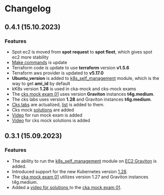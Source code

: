 # Changelog
## 0.4.1 (15.10.2023)
### Features
* Spot ec2 is moved  from **spot request** to  **spot fleet**, which gives spot ec2 more stability
* [Make commands](..%2FREADME.MD#command) is update 
* Terraform code is update  to use **terraform** version **v1.5.6** 
* Terraform aws provider is updated  to **v5.17.0**
* **Ubuntu_version** is added  to [k8s_self_management](..%2Fterraform%2Fmodules%2Fk8s_self_managment) module, which is the way to get **ami_id** by default 
* kK8s version **1.28**  is used in cka-mock and cks-mock exams
* The [cks mock exam 01](..%2Ftasks%2Fcks%2Fmock%2F01)  uses version  **Graviton** instances **t4g.medium**.
* The cks labs uses version **1.28** and Graviton instances **t4g.medium**.
* [Cks labs](..%2Ftasks%2Fcks%2Flabs) are actualized, [list](..%2Ftasks%2Fcks%2Flabs%2FREADME.MD) is added to them.
* Cks mock [solutions](..%2Ftasks%2Fcks%2Fmock%2F01%2Fworker%2Ffiles%2Fsolutions)  are added  
* [Video](https://youtu.be/_GbsBOMaJ9Q) for run mock exam is added 
* [Video](https://youtu.be/I8CPwcGbrG8) for cks mock solutions is added 

## 0.3.1 (15.09.2023)
### Features
* The ability to run the [k8s_self_management](..%2Fterraform%2Fmodules%2Fk8s_self_managment) module on [EC2 Graviton](https://docs.aws.amazon.com/whitepapers/latest/aws-graviton-performance-testing/what-is-aws-graviton.html) is added.
* Introduced support for the new Kubernetes version [1.28](https://github.com/kubernetes/kubernetes/blob/master/CHANGELOG/CHANGELOG-1.28.md).
* The [cka mock exam 01](..%2Ftasks%2Fcka%2Fmock%2F01)  utilizes version 1.27 and Graviton instances t4g.medium.
* Added a [video for solutions ](https://youtu.be/IZsqAPpbBxM)  to the [cka mock exam 01](..%2Ftasks%2Fcka%2Fmock%2F01).
